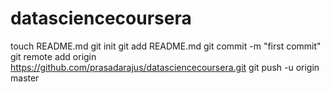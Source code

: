 datasciencecoursera
===================
touch README.md
git init
git add README.md
git commit -m "first commit"
git remote add origin https://github.com/prasadarajus/datasciencecoursera.git
git push -u origin master
